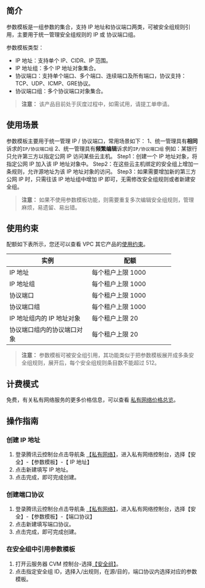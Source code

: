 <style rel="stylesheet">
table th:nth-of-type(1){
width:200px;
}</style>
<style rel="stylesheet">
table th:nth-of-type(2){
width:200px;
}</style>
<style rel="stylesheet">
table th:nth-of-type(3){
width:200px;
}</style>
<style rel="stylesheet">
table th:nth-of-type(4){
width:200px;
}</style>
<style rel="stylesheet">
table tr:hover {
background: #efefef; 
</style>
## 简介
参数模板是一组参数的集合，支持 IP 地址和协议端口两类，可被安全组规则引用，主要用于统一管理安全组规则的 IP 或 协议端口组。

参数模板类型：
- IP 地址：支持单个 IP、CIDR、IP 范围。
- IP 地址组：多个 IP 地址对象集合。
- 协议端口：支持单个端口、多个端口、连续端口及所有端口，协议支持：TCP、UDP、ICMP、GRE协议。
- 协议端口组：多个协议端口对象集合。

> <b>注意：</b>
> 该产品目前处于灰度过程中，如需试用，请提工单申请。


## 使用场景
参数模板主要用于统一管理 IP / 协议端口，常用场景如下：
1、统一管理具有**相同**诉求的```IP/协议端口组```
2、统一管理具有**频繁编辑**诉求的```IP/协议端口组```
例如：某银行只允许第三方以指定公网 IP 访问某些云主机。
Step1：创建一个 IP 地址对象，将指定公网 IP 加入该 IP 地址对象中。
Step2：在这些云主机绑定的安全组上增加一条规则，允许源地址为该 IP 地址对象的访问。
Step3：如果需要增加新的第三方公网 IP 时，只需往该 IP 地址组中增加 IP 即可，无需修改安全组规则或者新建安全组。
><b>注意：</b>
>如果不使用参数模板功能，则需要重复多次编辑安全组规则，管理麻烦，易遗留、易出错。


## 使用约束
配额如下表所示，您还可以查看 VPC 其它产品的<a href="https://www.qcloud.com/document/product/215/537" target="_blank">使用约束</a>。

| 实例 | 配额 | 
|---------|---------|
| IP 地址 | 每个租户上限 1000 |
| IP 地址组 |每个租户上限 1000|
| 协议端口 | 每个租户上限 1000 |
| 协议端口组 |每个租户上限 1000 |
| IP 地址组内的 IP 地址对象 | 每个租户上限 20 |
| 协议端口组内的协议端口对象 | 每个租户上限 20  |

><b>注意：</b>
>参数模板可被安全组引用，其功能类似于把参数模板展开成多条安全组规则，展开后，每个安全组规则条目数不能超过 512。

## 计费模式
免费，有关私有网络服务的更多价格信息，可以查看 <a href="https://www.qcloud.com/document/product/215/3079" target="_blank">私有网络价格总览</a>。


## 操作指南
### 创建 IP 地址
1) 登录腾讯云控制台点击导航条 <a href="https://console.qcloud.com/vpc/vpc?rid=1" target="_blank">【私有网络】</a>，进入私有网络控制台，选择【安全】-【参数模板】-【 IP 地址】
2) 点击新建填写 IP 地址。
3) 点击完成，即可完成创建。

### 创建端口协议
1) 登录腾讯云控制台点击导航条 <a href="https://console.qcloud.com/vpc/vpc?rid=1" target="_blank">【私有网络】</a>，进入私有网络控制台，选择【安全】-【参数模板】-【端口协议】
2) 点击新建填写端口协议。
3) 点击完成，即可完成创建。

### 在安全组中引用参数模板
1) 打开云服务器 CVM 控制台-选择<a href="https://console.qcloud.com/cvm/securitygroup" target="_blank">【安全组】</a>。
2) 点击指定安全组 ID，选择入/出规则，在源/目的，端口协议内选择对应的参数模板。
